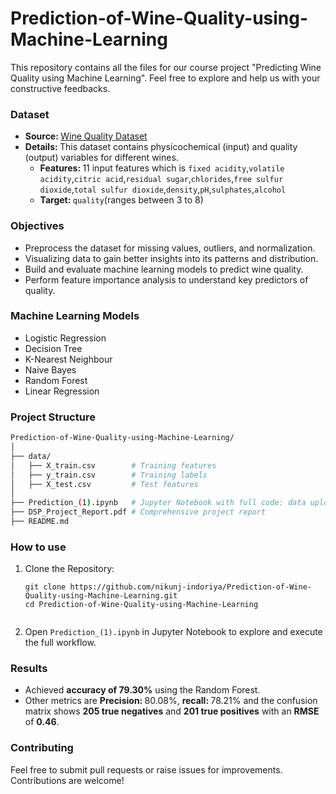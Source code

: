 # Prediction-of-Wine-Quality-using-Machine-Learning
This repository contains all the files for our course project "Predicting Wine Quality using Machine Learning". Feel free to explore and help us with your constructive feedbacks.
### Dataset
<ul>
  <li><b>Source: </b><a href="https://github.com/nikunj-indoriya/Prediction-of-Wine-Quality-using-Machine-Learning">Wine Quality Dataset</a></li>
  <li><b>Details: </b>This dataset contains physicochemical (input) and quality (output) variables for different wines.
  <ul>
    <li><b>Features: </b>11 input features which is <code>fixed acidity</code>,<code>volatile acidity</code>,<code>citric acid</code>,<code>residual sugar</code>,<code>chlorides</code>,<code>free sulfur dioxide</code>,<code>total sulfur dioxide</code>,<code>density</code>,<code>pH</code>,<code>sulphates</code>,<code>alcohol</code></li>
    <li><b>Target: </b><code>quality</code>(ranges between 3 to 8)</li>
  </ul>
  </li>
</ul>

### Objectives
<ul>
  <li>Preprocess the dataset for missing values, outliers, and normalization.</li>
  <li>Visualizing data to gain better insights into its patterns and distribution.</li>
  <li>Build and evaluate machine learning models to predict wine quality.</li>
  <li>Perform feature importance analysis to understand key predictors of quality.</li>
</ul>

### Machine Learning Models
<ul>
  <li>Logistic Regression</li>
  <li>Decision Tree</li>
  <li>K-Nearest Neighbour</li>
  <li>Naive Bayes</li>
  <li>Random Forest</li>
  <li>Linear Regression</li>
</ul>

### Project Structure
```bash 
Prediction-of-Wine-Quality-using-Machine-Learning/  
│  
├── data/  
│   ├── X_train.csv        # Training features  
│   ├── y_train.csv        # Training labels  
│   ├── X_test.csv         # Test features  
│  
├── Prediction_(1).ipynb   # Jupyter Notebook with full code: data upload to model results  
├── DSP_Project_Report.pdf # Comprehensive project report  
├── README.md              
```
### How to use
<ol>
  <li>Clone the Repository:</li>
  <pre><code>git clone https://github.com/nikunj-indoriya/Prediction-of-Wine-Quality-using-Machine-Learning.git
cd Prediction-of-Wine-Quality-using-Machine-Learning
  </code></pre>
  <li>Open <code>Prediction_(1).ipynb</code> in Jupyter Notebook to explore and execute the full workflow.</li>
</ol>

### Results
<ul>
  <li>Achieved <b>accuracy of 79.30%</b> using the Random Forest.</li>
  <li>Other metrics are <b>Precision: </b>80.08%, <b>recall: </b>78.21% and the confusion matrix shows <b>205 true negatives</b> and <b>201 true positives</b> with an <b>RMSE</b> of <b>0.46</b>.</li>
</ul>

### Contributing
Feel free to submit pull requests or raise issues for improvements. Contributions are welcome!
